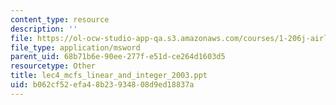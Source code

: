 ```yaml
---
content_type: resource
description: ''
file: https://ol-ocw-studio-app-qa.s3.amazonaws.com/courses/1-206j-airline-schedule-planning-spring-2003/b062cf52efa48b23934808d9ed18837a_lec4_mcfs_linear_and_integer_2003.ppt
file_type: application/msword
parent_uid: 68b71b6e-90ee-277f-e51d-ce264d1603d5
resourcetype: Other
title: lec4_mcfs_linear_and_integer_2003.ppt
uid: b062cf52-efa4-8b23-9348-08d9ed18837a
---
```


